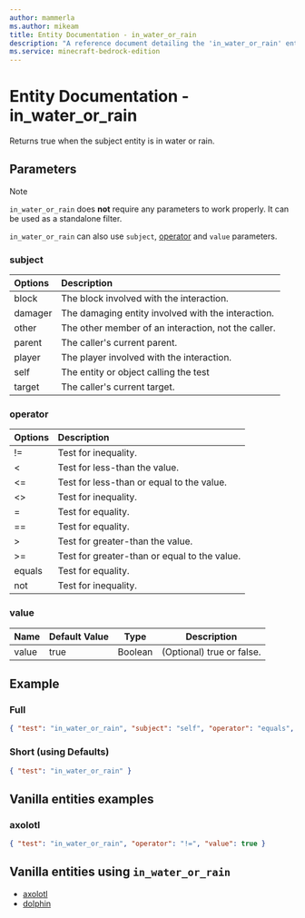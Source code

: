 ```yaml
---
author: mammerla
ms.author: mikeam
title: Entity Documentation - in_water_or_rain
description: "A reference document detailing the 'in_water_or_rain' entity filter"
ms.service: minecraft-bedrock-edition
---
```


# Entity Documentation - in_water_or_rain

Returns true when the subject entity is in water or rain.

## Parameters

> [!NOTE]
> `in_water_or_rain` does **not** require any parameters to work properly. It can be used as a standalone filter.
>
> `in_water_or_rain` can also use `subject`, [operator](../Definitions/NestedTables/operator.md) and `value` parameters.

### subject

| Options| Description |
|:-----------|:-----------|
| block| The block involved with the interaction. |
| damager| The damaging entity involved with the interaction. |
| other| The other member of an interaction, not the caller. |
| parent| The caller's current parent. |
| player| The player involved with the interaction. |
| self| The entity or object calling the test |
| target| The caller's current target. |

### operator

| Options| Description |
|:-----------|:-----------|
| !=| Test for inequality. |
| <| Test for less-than the value. |
| <=| Test for less-than or equal to the value. |
| <>| Test for inequality. |
| =| Test for equality. |
| ==| Test for equality. |
| >| Test for greater-than the value. |
| >=| Test for greater-than or equal to the value. |
| equals| Test for equality. |
| not| Test for inequality. |

### value

|Name |Default Value  |Type  |Description  |
|---------|---------|---------|---------|
|value |true |Boolean |(Optional) true or false. |

## Example

### Full

```json
{ "test": "in_water_or_rain", "subject": "self", "operator": "equals", "value": true }
```

### Short (using Defaults)

```json
{ "test": "in_water_or_rain" }
```

## Vanilla entities examples

### axolotl

```json
{ "test": "in_water_or_rain", "operator": "!=", "value": true }
```

## Vanilla entities using `in_water_or_rain`

- [axolotl](../../../../Source/VanillaBehaviorPack_Snippets/entities/axolotl.md)
- [dolphin](../../../../Source/VanillaBehaviorPack_Snippets/entities/dolphin.md)
